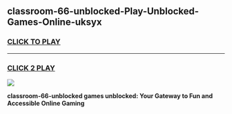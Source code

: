 
## classroom-66-unblocked-Play-Unblocked-Games-Online-uksyx
<h3>
<a href="https://premium76.site?title=classroom-66-unblocked&ref=25A">CLICK TO PLAY</a></h3>
<hr>

<h3>
<a href="https://premium76.site?title=classroom-66-unblocked&ref=25A">CLICK 2 PLAY</a>
  
</h3>

<a href="https://premium76.site?title=classroom-66-unblocked&ref=25A"><img src="https://clearcache.store/games.png"></a>


**classroom-66-unblocked games unblocked: Your Gateway to Fun and Accessible Online Gaming**
